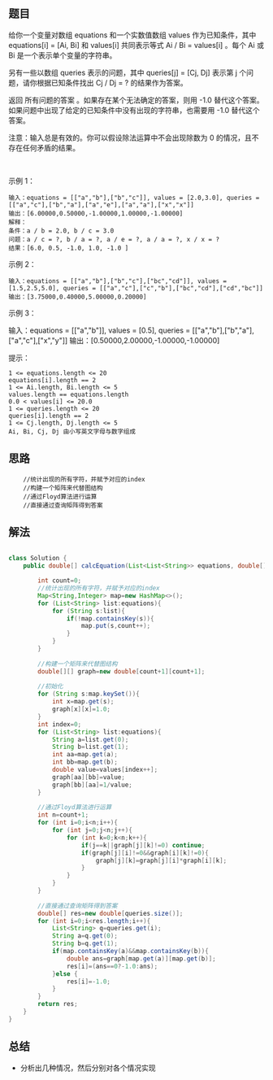 

## 题目

给你一个变量对数组 equations 和一个实数值数组 values 作为已知条件，其中 equations[i] = [Ai, Bi] 和 values[i] 共同表示等式 Ai / Bi = values[i] 。每个 Ai 或 Bi 是一个表示单个变量的字符串。

另有一些以数组 queries 表示的问题，其中 queries[j] = [Cj, Dj] 表示第 j 个问题，请你根据已知条件找出 Cj / Dj = ? 的结果作为答案。

返回 所有问题的答案 。如果存在某个无法确定的答案，则用 -1.0 替代这个答案。如果问题中出现了给定的已知条件中没有出现的字符串，也需要用 -1.0 替代这个答案。

注意：输入总是有效的。你可以假设除法运算中不会出现除数为 0 的情况，且不存在任何矛盾的结果。

 

示例 1：

    输入：equations = [["a","b"],["b","c"]], values = [2.0,3.0], queries = [["a","c"],["b","a"],["a","e"],["a","a"],["x","x"]]
    输出：[6.00000,0.50000,-1.00000,1.00000,-1.00000]
    解释：
    条件：a / b = 2.0, b / c = 3.0
    问题：a / c = ?, b / a = ?, a / e = ?, a / a = ?, x / x = ?
    结果：[6.0, 0.5, -1.0, 1.0, -1.0 ]
示例 2：

    输入：equations = [["a","b"],["b","c"],["bc","cd"]], values = [1.5,2.5,5.0], queries = [["a","c"],["c","b"],["bc","cd"],["cd","bc"]]
    输出：[3.75000,0.40000,5.00000,0.20000]
示例 3：

输入：equations = [["a","b"]], values = [0.5], queries = [["a","b"],["b","a"],["a","c"],["x","y"]]
输出：[0.50000,2.00000,-1.00000,-1.00000]
 

提示：

    1 <= equations.length <= 20
    equations[i].length == 2
    1 <= Ai.length, Bi.length <= 5
    values.length == equations.length
    0.0 < values[i] <= 20.0
    1 <= queries.length <= 20
    queries[i].length == 2
    1 <= Cj.length, Dj.length <= 5
    Ai, Bi, Cj, Dj 由小写英文字母与数字组成



## 思路

        //统计出现的所有字符，并赋予对应的index
        //构建一个矩阵来代替图结构
        //通过Floyd算法进行运算
        //直接通过查询矩阵得到答案

## 解法
```java

class Solution {
    public double[] calcEquation(List<List<String>> equations, double[] values, List<List<String>> queries) {

        int count=0;
        //统计出现的所有字符，并赋予对应的index
        Map<String,Integer> map=new HashMap<>();
        for (List<String> list:equations){
            for (String s:list){
                if(!map.containsKey(s)){
                    map.put(s,count++);
                }
            }
        }
        
        //构建一个矩阵来代替图结构
        double[][] graph=new double[count+1][count+1];
        
        //初始化
        for (String s:map.keySet()){
            int x=map.get(s);
            graph[x][x]=1.0;
        }
        int index=0;
        for (List<String> list:equations){
            String a=list.get(0);
            String b=list.get(1);
            int aa=map.get(a);
            int bb=map.get(b);
            double value=values[index++];
            graph[aa][bb]=value;
            graph[bb][aa]=1/value;
        }
        
        //通过Floyd算法进行运算
        int n=count+1;
        for (int i=0;i<n;i++){
            for (int j=0;j<n;j++){
                for (int k=0;k<n;k++){
                    if(j==k||graph[j][k]!=0) continue;
                    if(graph[j][i]!=0&&graph[i][k]!=0){
                        graph[j][k]=graph[j][i]*graph[i][k];
                    }
                }
            }
        }
        
        //直接通过查询矩阵得到答案
        double[] res=new double[queries.size()];
        for (int i=0;i<res.length;i++){
            List<String> q=queries.get(i);
            String a=q.get(0);
            String b=q.get(1);
            if(map.containsKey(a)&&map.containsKey(b)){
                double ans=graph[map.get(a)][map.get(b)];
                res[i]=(ans==0?-1.0:ans);
            }else {
                res[i]=-1.0;
            }
        }
        return res;
    }
}
```

## 总结

- 分析出几种情况，然后分别对各个情况实现 
